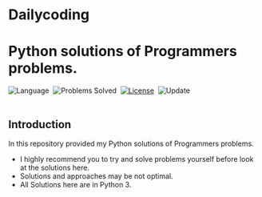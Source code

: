 # Dailycoding
# Python solutions of Programmers problems.
![Language](https://img.shields.io/badge/language-Python-blue.svg)&nbsp;
![Problems Solved](https://img.shields.io/badge/problems%20solved-0%2F0-orange)&nbsp;
[![License](https://img.shields.io/badge/source-Programmers-green.svg)](./LICENSE)&nbsp;
![Update](https://img.shields.io/badge/update-Daily-brightgreen.svg)&nbsp;
<br><br>

## Introduction
In this repository provided my Python solutions of Programmers problems. 
- I highly recommend you to try and solve problems yourself before look at the solutions here.
- Solutions and approaches may be not optimal.
- All Solutions here are in Python 3.
